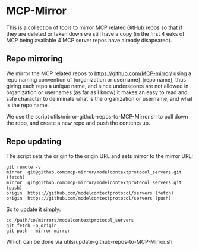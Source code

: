 # MCP-Mirror

This is a collection of tools to mirror MCP related GitHub repos so that if they are deleted or taken down we still have a copy (in the first 4 eeks of MCP being available 4 MCP server repos have already disapeared).

## Repo mirroring

We mirror the MCP related repos to https://github.com/MCP-mirror/ using a repo naming convention of [organization or username]_[repo name], thus giving each repo a unique name, and since underscores are not allowed in organization or usernames (as far as I know) it makes an easy to read and safe character to deliminate what is the organization or username, and what is the repo name.

We use the script utils/mirror-github-repos-to-MCP-Mirror.sh to pull down the repo, and create a new repo and push the contents up.

## Repo updating

The script sets the origin to the origin URL and sets mirror to the mirror URL:

```
git remote -v
mirror	git@github.com:mcp-mirror/modelcontextprotocol_servers.git (fetch)
mirror	git@github.com:mcp-mirror/modelcontextprotocol_servers.git (push)
origin	https://github.com/modelcontextprotocol/servers (fetch)
origin	https://github.com/modelcontextprotocol/servers (push)
```

So to update it simply:

```
cd /path/to/mirrors/modelcontextprotocol_servers
git fetch -p origin
git push --mirror mirror
```

Which can be done via utils/update-github-repos-to-MCP-Mirror.sh
